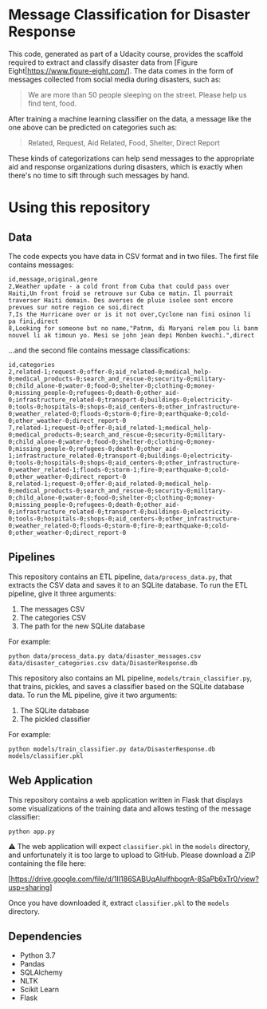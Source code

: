 # Message Classification for Disaster Response

This code, generated as part of a Udacity course, provides the scaffold required to extract and classify disaster data from [Figure Eight|https://www.figure-eight.com/]. The data comes in the form of messages collected from social media during disasters, such as:

> We are more than 50 people sleeping on the street. Please help us find tent, food.

After training a machine learning classifier on the data, a message like the one above can be predicted on categories such as:

> Related, Request, Aid Related, Food, Shelter, Direct Report

These kinds of categorizations can help send messages to the appropriate aid and response organizations during disasters, which is exactly when there's no time to sift through such messages by hand.

# Using this repository

## Data

The code expects you have data in CSV format and in two files. The first file contains messages:

```
id,message,original,genre
2,Weather update - a cold front from Cuba that could pass over Haiti,Un front froid se retrouve sur Cuba ce matin. Il pourrait traverser Haiti demain. Des averses de pluie isolee sont encore prevues sur notre region ce soi,direct
7,Is the Hurricane over or is it not over,Cyclone nan fini osinon li pa fini,direct
8,Looking for someone but no name,"Patnm, di Maryani relem pou li banm nouvel li ak timoun yo. Mesi se john jean depi Monben kwochi.",direct
```

...and the second file contains message classifications:

```
id,categories
2,related-1;request-0;offer-0;aid_related-0;medical_help-0;medical_products-0;search_and_rescue-0;security-0;military-0;child_alone-0;water-0;food-0;shelter-0;clothing-0;money-0;missing_people-0;refugees-0;death-0;other_aid-0;infrastructure_related-0;transport-0;buildings-0;electricity-0;tools-0;hospitals-0;shops-0;aid_centers-0;other_infrastructure-0;weather_related-0;floods-0;storm-0;fire-0;earthquake-0;cold-0;other_weather-0;direct_report-0
7,related-1;request-0;offer-0;aid_related-1;medical_help-0;medical_products-0;search_and_rescue-0;security-0;military-0;child_alone-0;water-0;food-0;shelter-0;clothing-0;money-0;missing_people-0;refugees-0;death-0;other_aid-1;infrastructure_related-0;transport-0;buildings-0;electricity-0;tools-0;hospitals-0;shops-0;aid_centers-0;other_infrastructure-0;weather_related-1;floods-0;storm-1;fire-0;earthquake-0;cold-0;other_weather-0;direct_report-0
8,related-1;request-0;offer-0;aid_related-0;medical_help-0;medical_products-0;search_and_rescue-0;security-0;military-0;child_alone-0;water-0;food-0;shelter-0;clothing-0;money-0;missing_people-0;refugees-0;death-0;other_aid-0;infrastructure_related-0;transport-0;buildings-0;electricity-0;tools-0;hospitals-0;shops-0;aid_centers-0;other_infrastructure-0;weather_related-0;floods-0;storm-0;fire-0;earthquake-0;cold-0;other_weather-0;direct_report-0
```

## Pipelines

This repository contains an ETL pipeline, `data/process_data.py`, that extracts the CSV data and saves it to an SQLite database. To run the ETL pipeline, give it three arguments:

1. The messages CSV
2. The categories CSV
3. The path for the new SQLite database

For example:

`python data/process_data.py data/disaster_messages.csv data/disaster_categories.csv data/DisasterResponse.db`

This repository also contains an ML pipeline, `models/train_classifier.py`, that trains, pickles, and saves a classifier based on the SQLite database data. To run the ML pipeline, give it two arguments:

1. The SQLite database
2. The pickled classifier

For example:

`python models/train_classifier.py data/DisasterResponse.db models/classifier.pkl`

## Web Application

This repository contains a web application written in Flask that displays some visualizations of the training data and allows testing of the message classifier:

`python app.py`

:warning: The web application will expect `classifier.pkl` in the `models` directory, and unfortunately it is too large to upload to GitHub. Please download a ZIP containing the file here:

[https://drive.google.com/file/d/1II186SABUqAluIfhbogrA-8SaPb6xTr0/view?usp=sharing]

Once you have downloaded it, extract `classifier.pkl` to the `models` directory.

## Dependencies

- Python 3.7
- Pandas
- SQLAlchemy
- NLTK
- Scikit Learn
- Flask
